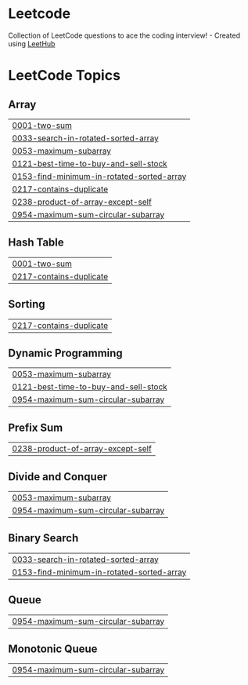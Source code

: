 # Leetcode
Collection of LeetCode questions to ace the coding interview! - Created using [LeetHub](https://github.com/QasimWani/LeetHub)

<!---LeetCode Topics Start-->
# LeetCode Topics
## Array
|  |
| ------- |
| [0001-two-sum](https://github.com/TariqRepos/Leetcode/tree/master/0001-two-sum) |
| [0033-search-in-rotated-sorted-array](https://github.com/TariqRepos/Leetcode/tree/master/0033-search-in-rotated-sorted-array) |
| [0053-maximum-subarray](https://github.com/TariqRepos/Leetcode/tree/master/0053-maximum-subarray) |
| [0121-best-time-to-buy-and-sell-stock](https://github.com/TariqRepos/Leetcode/tree/master/0121-best-time-to-buy-and-sell-stock) |
| [0153-find-minimum-in-rotated-sorted-array](https://github.com/TariqRepos/Leetcode/tree/master/0153-find-minimum-in-rotated-sorted-array) |
| [0217-contains-duplicate](https://github.com/TariqRepos/Leetcode/tree/master/0217-contains-duplicate) |
| [0238-product-of-array-except-self](https://github.com/TariqRepos/Leetcode/tree/master/0238-product-of-array-except-self) |
| [0954-maximum-sum-circular-subarray](https://github.com/TariqRepos/Leetcode/tree/master/0954-maximum-sum-circular-subarray) |
## Hash Table
|  |
| ------- |
| [0001-two-sum](https://github.com/TariqRepos/Leetcode/tree/master/0001-two-sum) |
| [0217-contains-duplicate](https://github.com/TariqRepos/Leetcode/tree/master/0217-contains-duplicate) |
## Sorting
|  |
| ------- |
| [0217-contains-duplicate](https://github.com/TariqRepos/Leetcode/tree/master/0217-contains-duplicate) |
## Dynamic Programming
|  |
| ------- |
| [0053-maximum-subarray](https://github.com/TariqRepos/Leetcode/tree/master/0053-maximum-subarray) |
| [0121-best-time-to-buy-and-sell-stock](https://github.com/TariqRepos/Leetcode/tree/master/0121-best-time-to-buy-and-sell-stock) |
| [0954-maximum-sum-circular-subarray](https://github.com/TariqRepos/Leetcode/tree/master/0954-maximum-sum-circular-subarray) |
## Prefix Sum
|  |
| ------- |
| [0238-product-of-array-except-self](https://github.com/TariqRepos/Leetcode/tree/master/0238-product-of-array-except-self) |
## Divide and Conquer
|  |
| ------- |
| [0053-maximum-subarray](https://github.com/TariqRepos/Leetcode/tree/master/0053-maximum-subarray) |
| [0954-maximum-sum-circular-subarray](https://github.com/TariqRepos/Leetcode/tree/master/0954-maximum-sum-circular-subarray) |
## Binary Search
|  |
| ------- |
| [0033-search-in-rotated-sorted-array](https://github.com/TariqRepos/Leetcode/tree/master/0033-search-in-rotated-sorted-array) |
| [0153-find-minimum-in-rotated-sorted-array](https://github.com/TariqRepos/Leetcode/tree/master/0153-find-minimum-in-rotated-sorted-array) |
## Queue
|  |
| ------- |
| [0954-maximum-sum-circular-subarray](https://github.com/TariqRepos/Leetcode/tree/master/0954-maximum-sum-circular-subarray) |
## Monotonic Queue
|  |
| ------- |
| [0954-maximum-sum-circular-subarray](https://github.com/TariqRepos/Leetcode/tree/master/0954-maximum-sum-circular-subarray) |
<!---LeetCode Topics End-->